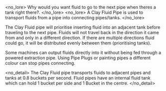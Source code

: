<no_lore>
Why would you want fluid to go to the next pipe when theres a tank right there?.
</no_lore>
<no_lore>
A Clay Fluid Pipe is used to transport fluids from a pipe into connecting pipes/tanks.
</no_lore>

<recipes stack="buildcrafttransport:pipe_clay_fluid"/>

<chapter name="Pipe Mechanics"/>
The Clay Fluid pipe will prioritise inserting fluid into an adjacent tank before traveling to the next pipe.
Fluids will not travel back in the direction it came from and only in a different direction.
If there are multiple directions fluid could go, it will be distributed evenly between them (prioritising tanks).

Some machines can output fluids directly into it without being fed through a powered extraction pipe.
Using Pipe Plugs or painting pipes a different colour can stop pipes connecting.

<no_detail>
The Clay Fluid pipe transports fluids to adjacent pipes and tanks at 0.8 buckets per second.
Fluid pipes have an internal fluid tank which can hold 1 bucket per side and 1 Bucket in the centre.
</no_detail>

<usages stack="buildcrafttransport:pipe_clay_fluid"/>
